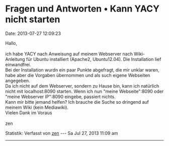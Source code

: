 Fragen und Antworten • Kann YACY nicht starten
==============================================

Date: 2013-07-27 12:09:23

Hallo,\
\
ich habe YACY nach Anweisung auf meinem Webserver nach Wiki-Anleitung
für Ubuntu installiert (Apache2, Ubuntu12.04). Die Installation lief
einwandfrei.\
Bei der Installation wurdn ein paar Punkte abgefragt, die mir unklar
waren, habe aber die Vorgaben übernommen und als such eigene Webseiten
angegeben.\
Da ich nicht auf dem Webserver, sondern zu Hause bin, kann ich natürlich
nicht mit localhost:8090 starten. Wenn ich nun \"meine Webseite\":8090
oder \"meine Webserver IP\":8090 eingebe, passiert nichts.\
Kann mir bitte jemand helfen? Ich brauche die Suche so dringend auf
meinem Wiki (kein Mediawiki).\
Vielen Dank im Voraus\
\
zen

Statistik: Verfasst von
[zen](http://forum.yacy-websuche.de/memberlist.php?mode=viewprofile&u=8965)
--- Sa Jul 27, 2013 11:09 am

------------------------------------------------------------------------
